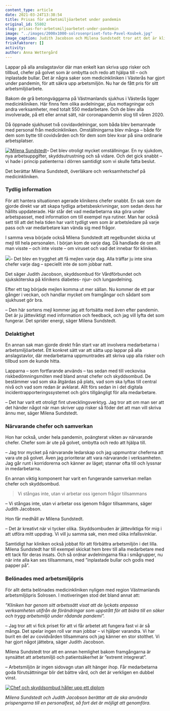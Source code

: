 ```yaml
---
content_type: article
date: 2021-03-24T13:38:54
title: Prisas för arbetsmiljöarbetet under pandemin
original_id: 55802
slug: prisas-for-arbetsmiljoarbetet-under-pandemin
image: "../images/2000x1000-solrosenpriset-foto-Pavel-Koubek.jpg"
image_caption: Judith Jacobson och Milena Sundstedt tror att det är klinikens lagkänsla som har gjort att de har vunnit arbetsmiljöpriset Solrosen. "Vi är olika avdelningar, men ett team", säger Judith Jacobson.
friskfaktorer: []
activity:
author: Anna Wettergård
---
```


Lappar på alla anslagstavlor där man enkelt kan skriva upp risker och tillbud, chefer på golvet som är ombytta och redo att hjälpa till – och inplastade bullar. Det är några saker som medicinkliniken i Västerås har gjort under pandemin, för att säkra upp arbetsmiljön. Nu har de fått pris för sitt arbetsmiljöarbete.

Bakom de grå betongväggarna på Västmanlands sjukhus i Västerås ligger medicinkliniken. Här finns fem olika avdelningar, plus mottagningar och andra verksamheter, med totalt 550 medarbetare. Och de blev alla involverade, på ett eller annat sätt, när coronapandemin slog till våren 2020.

Då öppnade sjukhuset två covidavdelningar, som båda blev bemannade med personal från medicinkliniken. Omställningarna blev många – både för dem som bytte till covidvården och för dem som blev kvar på sina ordinarie arbetsplatser.

[![Milena Sundstedt](https://www.suntarbetsliv.se/wp-content/uploads/2021/03/200x220-milena-sundstedt-foto-Pavel-Koubek.jpg)](https://www.suntarbetsliv.se/wp-content/uploads/2021/03/200x220-milena-sundstedt-foto-Pavel-Koubek.jpg)– Det blev otroligt mycket omställningar. En ny sjukdom, nya arbetsuppgifter, skyddsutrustning och så vidare. Och det gick snabbt – vi hade i princip patienterna i dörren samtidigt som vi skulle fatta beslut.

Det berättar Milena Sundstedt, överläkare och verksamhetschef på medicinkliniken.

### Tydlig information

För att hantera situationen agerade klinikens chefer snabbt. En sak som de gjorde direkt var att skapa tydliga arbetsbeskrivningar, som sedan dess har hållits uppdaterade. Här står det vad medarbetarna ska göra under arbetspasset, med information om till exempel nya rutiner. Man har också sett till att det hela tiden har varit tydligt vem som är arbetsledare på varje pass och var medarbetare kan vända sig med frågor.

I samma veva började också Milena Sundstedt att regelbundet skicka ut mejl till hela personalen. I början kom de varje dag. Då handlade de om allt man visste – och inte visste – om viruset och vad det innebar för kliniken.

[![](https://www.suntarbetsliv.se/wp-content/uploads/2021/03/200x220-judith-jacobsson-foto-Pavel-Koubek.jpg)](https://www.suntarbetsliv.se/wp-content/uploads/2021/03/200x220-judith-jacobsson-foto-Pavel-Koubek.jpg)– Det blev en trygghet att få mejlen varje dag. Alla träffar ju inte sina chefer varje dag – speciellt inte de som jobbar natt.

Det säger Judith Jacobson, skyddsombud för Vårdförbundet och sjuksköterska på klinikens diabetes- njur- och lungavdelning.

Efter ett tag började mejlen komma ut mer sällan. Nu kommer de ett par gånger i veckan, och handlar mycket om framgångar och sådant som sjukhuset gör bra.

– Den här sortens mejl kommer jag att fortsätta med även efter pandemin. Det är ju jätteviktigt med information och feedback, och jag vill lyfta det som fungerar. Det sprider energi, säger Milena Sundstedt.

### Delaktighet

En annan sak man gjorde direkt från start var att involvera medarbetarna i arbetsmiljöarbetet. Ett konkret sätt var att sätta upp lappar på alla anslagstavlor, där medarbetarna uppmuntrades att skriva upp alla risker och tillbud som de kunde hitta.

Lapparna – som fortfarande används – tas sedan med till veckovisa riskbedömningsmöten med bland annat chefer och skyddsombud. De bestämmer vad som ska åtgärdas på plats, vad som ska lyftas till central nivå och vad som redan är avklarat. Allt förs sedan in i det digitala incidentrapporteringssystemet och görs tillgängligt för alla medarbetare.

– Det har varit ett otroligt fint utvecklingsverktyg. Jag tror att om man ser att det händer något när man skriver upp risker så föder det att man vill skriva ännu mer, säger Milena Sundstedt.

### Närvarande chefer och samverkan

Hon har också, under hela pandemin, poängterat vikten av närvarande chefer. Chefer som är ute på golvet, ombytta och redo att hjälpa till.

– Jag tror mycket på närvarande ledarskap och jag uppmuntrar cheferna att vara ute på golvet. Även jag prioriterar att vara närvarande i verksamheten. Jag går runt i korridorerna och känner av läget; stannar ofta till och lyssnar in medarbetarna.

En annan viktig komponent har varit en fungerande samverkan mellan chefer och skyddsombud.

> Vi stångas inte, utan vi arbetar oss igenom frågor tillsammans

– Vi stångas inte, utan vi arbetar oss igenom frågor tillsammans, säger Judith Jacobson.

Hon får medhåll av Milena Sundstedt.

– Det är kreativt när vi tycker olika. Skyddsombuden är jätteviktiga för mig i att utföra mitt uppdrag. Vi vill ju samma sak, men med olika infallsvinklar.

Samtidigt har kliniken också jobbat för att förbättra arbetsmiljön i det lilla. Milena Sundstedt har till exempel skickat hem brev till alla medarbetare med ett tack för deras insats. Och så ordnar avdelningarna fika i smågrupper, nu när inte alla kan ses tillsammans, med ”inplastade bullar och godis med papper på”.

### Belönades med arbetsmiljöpris

För allt detta belönades medicinkliniken nyligen med region Västmanlands arbetsmiljöpris Solrosen. I motiveringen stod det bland annat att:

_”Kliniken har genom sitt arbetssätt visat att de lyckats anpassa verksamheten utifrån de förändringar som uppstått för att bidra till en säker och trygg arbetsmiljö under rådande pandemi”._

– Jag tror att vi fick priset för att vi får arbetet att fungera fast vi är så många. Det spelar ingen roll var man jobbar – vi hjälper varandra. Vi har burit en del av covidvården tillsammans och jag känner en stor stolthet. Vi har gjort något jättebra, säger Judith Jacobson.

Milena Sundstedt tror att en annan hemlighet bakom framgångarna är synsättet att arbetsmiljö och patientsäkerhet är ”extremt integrerat”.

– Arbetsmiljön är ingen sidovagn utan allt hänger ihop. Får medarbetarna goda förutsättningar blir det bättre vård, och det är verkligen en dubbel vinst.

[![Chef och skyddsombud håller upp ett diplom](https://www.suntarbetsliv.se/wp-content/uploads/2021/03/750x400-solrosenpriset-foto-Pavel-Koubek.jpg)](https://www.suntarbetsliv.se/wp-content/uploads/2021/03/750x400-solrosenpriset-foto-Pavel-Koubek.jpg)

_Milena Sundstedt och Judith Jacobson berättar att de ska använda prispengarna till en personalfest, så fort det är möjligt att genomföra._

